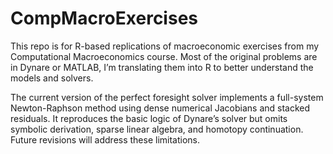 # CompMacroExercises

This repo is for R-based replications of macroeconomic exercises from my Computational Macroeconomics course. Most of the original problems are in Dynare or MATLAB, I’m translating them into R to better understand the models and solvers.

The current version of the perfect foresight solver implements a full-system Newton-Raphson method using dense numerical Jacobians and stacked residuals. It reproduces the basic logic of Dynare’s solver but omits symbolic derivation, sparse linear algebra, and homotopy continuation. Future revisions will address these limitations.
